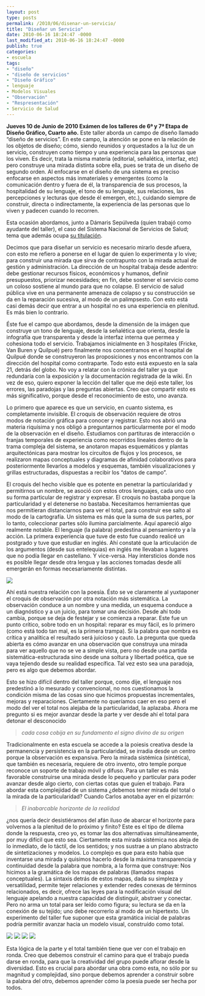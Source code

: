 ```yaml
---
layout: post
type: posts
permalink: /2010/06/disenar-un-servicio/
title: "Diseñar un Servicio"
date: 2010-06-16 18:24:47 -0000
last_modified_at: 2010-06-16 18:24:47 -0000
publish: true
categories:
- escuela
tags:
- "diseño"
- "diseño de servicios"
- "Diseño Gráfico"
- lenguaje
- Modelos Visuales
- "Observación"
- "Respresentación"
- Servicio de Salud
---
```

**Jueves 10 de Junio de 2010 Exámen de los talleres de 6ª y 7ª Etapa de Diseño Gráfico, Cuarto año.** Este taller aborda un campo de diseño llamado “diseño de servicios”. En este campo, la atención se pone en la relación de los objetos de diseño; cómo, siendo reunidos y orquestados a la luz de un servicio, construyen como tiempo y una experiencia para las personas que los viven. Es decir, trata la misma materia (editorial, señalética, interfaz, etc) pero construye una mirada distinta sobre ella, pues se trata de un diseño de segundo orden. Al enfocarse en el diseño de una sistema es preciso enfocarse en aspectos más inmateriales y emergentes (como la comunicación dentro y fuera de él, la transparencia de sus procesos, la hospitalidad de su lenguaje, el tono de su lenguaje, sus relaciones, las percepciones y lecturas que desde él emergen, etc.), cuidando siempre de construir, directa o indirectamente, la experiencia de las personas que lo viven y padecen cuando lo recorren.

Esta ocasión abordamos, junto a Dámaris Sepúlveda (quien trabajó como ayudante del taller), el caso del Sistema Nacional de Servicios de Salud; tema que además ocupa [su titulación](http://wiki.ead.pucv.cl/index.php/Servicio_de_Salud).

Decimos que para diseñar un servicio es necesario mirarlo desde afuera, con esto me refiero a ponerse en el lugar de quien lo experimenta y lo vive; para construir una mirada que sirva de contrapunto con la mirada actual de gestión y administración. La dirección de un hospital trabaja desde adentro: debe gestionar recursos físicos, económicos y humanos, definir presupuestos, priorizar necesidades; en fin, debe sostener el servicio como un coloso sostiene al mundo para que no colapse. El servicio de salud pública vive en una permanente amenaza de colapso y su construcción se da en la reparación sucesiva, al modo de un palimpsesto. Con esto está casi demás decir que entrar a un hospital no es una experiencia en plenitud. Es más bien lo contrario.

Éste fue el campo que abordamos, desde la dimensión de la imágen que construye un tono de lenguaje, desde la señalética que orienta, desde la infografía que transparenta y desde la interfaz interna que permea y cohesiona todo el servicio. Trabajamos inicialmente en 3 hospitales (Fricke, Van Buren y Quilpué) pero finalmente nos concentramos en el hospital de Quilpué donde se construyeron las proposiciones y nos encontramos con la dirección del hospital como contraparte. Todo esto está expuesto en la sala 21, detrás del globo. No voy a relatar con la crónica del taller ya que redundaría con la exposición y la documentación registrada de la wiki. En vez de eso, quiero exponer la lección del taller que me dejó este taller, los errores, las paradojas y las preguntas abiertas. Creo que compartir esto es más significativo, porque desde el reconocimiento de esto, uno avanza.

Lo primero que aparece es que un servicio, en cuanto sistema, es completamente invisible. El croquis de observación requiere de otros modos de notación gráfica para conocer y registrar. Esto nos abrió una materia riquísima y nos obligó a preguntarnos particularmente por el modo de la observación en el diseño. Estudiamos con partituras de interacción o franjas temporales de experiencia como recorridos lineales dentro de la trama compleja del sistema, se anotaron mapas esquemáticos y plantas arquitectónicas para mostrar los circuitos de flujos y los procesos, se realizaron mapas conceptuales y diagramas de afinidad colaborativos para posteriormente llevarlos a modelos y esquemas, también visualizaciones y grillas estructuradas, dispuestas a recibir los “datos de campo”.

El croquis del hecho visible que es potente en penetrar la particularidad y permitirnos un nombre, se asoció con estos otros lenguajes, cada uno con su forma particular de registrar y expresar. El croquis no bastaba porque la particularidad y el detenerse no bastaba. Necesitamos herramientas que nos permitieran distanciarnos para ver el total, para construir ese salto al modo de la cartografía. Un sistema es más que la suma de sus partes, por lo tanto, coleccionar partes sólo ilumina parcialmente. Aquí apareció algo realmente notable. El lenguaje (la palabra) predestina al pensamiento y a la acción. La primera experiencia que tuve de esto fue cuando realicé un postgrado y tuve que estudiar en inglés. Ahí constaté que la articulación de los argumentos (desde sus entelequias) en inglés me llevaban a lugares que no podía llegar en castellano. Y vice-versa. Hay intersticios donde nos es posible llegar desde otra lengua y las acciones tomadas desde allí emergerán en formas necesariamente distintas.

[![](http://www.ead.pucv.cl/wp-content/archivos/2010/06/Partitura-propuesta-para-la-urgencia-605x343.png)](http://www.ead.pucv.cl/wp-content/archivos/2010/06/Partitura-propuesta-para-la-urgencia.png "Partitura de Interacción propuesta para el servicio de Urgencia")

Ahí está nuestra relación con la poesía. Ésto se ve claramente al yuxtaponer el croquis de observación por otra notación más sistemática. La observación conduce a un nombre y una medida, un esquema conduce a un diagnóstico y a un juicio, para tomar una decisión. Desde ahí todo cambia, porque se deja de festejar y se comienza a reparar. Este fue un punto crítico, sobre todo en un hospital: reparar es muy fácil, es lo primero (como está todo tan mal, es la primera trampa). Si la palabra que nombra es crítica y analítica el resultado será juicioso y cauto. La pregunta que queda abierta es cómo avanzar en una observación que construya una mirada para ver aquello que no se ve a simple vista, pero no desde una partida sistemática-estructurada sino desde una soltura y libertad poética, que se vaya tejiendo desde su realidad específica. Tal vez esto sea una paradoja, pero es algo que debemos abordar.

Esto se hizo difícil dentro del taller porque, como dije, el lenguaje nos predestinó a lo mesurado y convencional, no nos cuestionamos la condición misma de las cosas sino que hicimos propuestas incrementales, mejoras y reparaciones. Ciertamente no queríamos caer en eso pero el modo del ver el total nos alejaba de la particularidad, la aplazaba. Ahora me pregunto si es mejor avanzar desde la parte y ver desde ahí el total para detonar el desconocido

> _cada cosa cobija en su fundamento el signo divino de su origen_

Tradicionalmente en esta escuela se accede a la poiesis creativa desde la permanencia y persistencia en la particularidad, se irradia desde un centro porque la observación es expansiva. Pero la mirada sistémica (sintética), que también es necesaria, requiere de otro invento, otro temple porque reconoce un soporte de trabajo móvil y difuso. Para un taller es más favorable construirse una mirada desde lo pequeño y particular para poder avanzar desde algo cierto, con ciertas cotas que guíen el trabajo. Para abordar esta complejidad de un sistema ¿debemos tener mirada del total o la mirada de la particularidad? Cuando Carlos anotaba ayer en el pizarrón:

> _El inabarcable horizonte de la realidad_

¿nos quería decir desistiéramos del afán iluso de abarcar el horizonte para volvernos a la plenitud de lo próximo y finito? Este es el tipo de dilema donde la respuesta, creo yo, es tomar las dos alternativas simultáneamente, por muy difícil que esto sea. Ciertamente esta mirada sistémica nos aleja de lo inmediato, de lo táctil, de los sentidos; y nos sustrae a un plano abstracto de sintetizaciones y modelos. Lo complejo es que para esto había que inventarse una mirada y quisimos hacerlo desde la máxima transparencia y continuidad desde la palabra que nombra, a la forma que construye: Nos hicimos a la gramática de los mapas de palabras (llamados mapas conceptuales). La sintaxis detrás de estos mapas, dada su simpleza y versatilidad, permite tejer relaciones y extender redes conexas de términos relacionados, es decir, ofrece las leyes para la nodificación visual del lenguaje apelando a nuestra capacidad de distinguir, abstraer y conectar. Pero no arma un total para ser leído como figura; su lectura se da en la conexión de su tejido; uno debe recorrerlo al modo de un hipertexto. Un experimento del taller fue suponer que esta gramática inicial de palabras podría permitir avanzar hacia un modelo visual, construído como total.

[![](http://www.ead.pucv.cl/wp-content/archivos/2010/06/burgos-260x221.png)](http://www.ead.pucv.cl/wp-content/archivos/2010/06/burgos.png "Modelo de Javiera Burgos") [![](http://www.ead.pucv.cl/wp-content/archivos/2010/06/ceron-260x220.png)](http://www.ead.pucv.cl/wp-content/archivos/2010/06/ceron.png "Modelo de Valeria Cerón") [![](http://www.ead.pucv.cl/wp-content/archivos/2010/06/aldea-260x152.png)](http://www.ead.pucv.cl/wp-content/archivos/2010/06/aldea.png "Modelo de Eleonora Aldea") [![](http://www.ead.pucv.cl/wp-content/archivos/2010/06/vera-260x227.png)](http://www.ead.pucv.cl/wp-content/archivos/2010/06/vera.png "Modelo de Francisco Vera")

Esta lógica de la parte y el total también tiene que ver con el trabajo en ronda. Creo que debemos construir el camino para que el trabajo pueda darse en ronda, para que la creatividad del grupo puede aflorar desde la diversidad. Esto es crucial para abordar una obra como esta, no sólo por su magnitud y complejidad, sino porque debemos aprender a construir sobre la palabra del otro, debemos aprender cómo la poesía puede ser hecha por todos.
